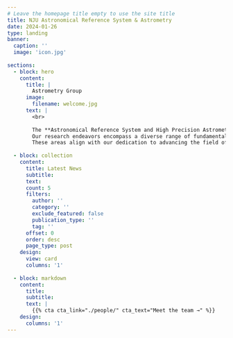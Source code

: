 ```yaml
---
# Leave the homepage title empty to use the site title
title: NJU Astronomical Reference System & Astrometry
date: 2024-01-26
type: landing
banner:
  caption: ''
  image: 'icon.jpg'
  
sections:
  - block: hero
    content:
      title: |
        Astrometry Group
      image:
        filename: welcome.jpg
      text: |
        <br>
        
        The **Astronomical Reference System and High Precision Astrometry** Research Group operates within the esteemed School of Astronomy and Space Science (formerly known as Department of Astronomy) at Nanjing University, which has a rich history dating back to its founding in 1952.
        Our research endeavors encompass a diverse range of fundamental astronomy topics, including the precise development and maintenance of astronomical reference systems, investigations into Earth's rotational dynamics, and the exploration of the Galactic dynamics and kinematics. 
        These areas align with our dedication to advancing the field of astrometry and contributing to our understanding of the universe.
  
  - block: collection
    content:
      title: Latest News
      subtitle:
      text:
      count: 5
      filters:
        author: ''
        category: ''
        exclude_featured: false
        publication_type: ''
        tag: ''
      offset: 0
      order: desc
      page_type: post
    design:
      view: card
      columns: '1'
  
  - block: markdown
    content:
      title:
      subtitle:
      text: |
        {{% cta cta_link="./people/" cta_text="Meet the team →" %}}
    design:
      columns: '1'
---
```




